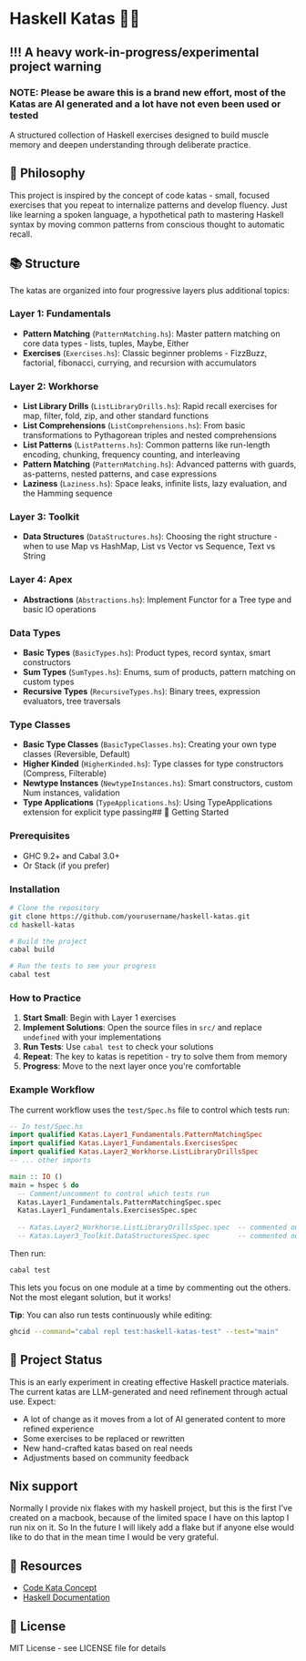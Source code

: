 # Haskell Katas 🏋️‍♂️

## !!! A heavy work-in-progress/experimental project warning ##

### NOTE: Please be aware this is a brand new effort, most of the Katas are AI generated and a lot have not even been used or tested ###

A structured collection of Haskell exercises designed to build muscle memory and deepen understanding through deliberate practice.

## 🎯 Philosophy

This project is inspired by the concept of code katas - small, focused exercises that you repeat to internalize patterns and develop fluency. Just like learning a spoken language, a hypothetical path to mastering Haskell syntax by moving common patterns from conscious thought to automatic recall.

## 📚 Structure

The katas are organized into four progressive layers plus additional topics:

### Layer 1: Fundamentals

- **Pattern Matching** (`PatternMatching.hs`): Master pattern matching on core data types - lists, tuples, Maybe, Either
- **Exercises** (`Exercises.hs`): Classic beginner problems - FizzBuzz, factorial, fibonacci, currying, and recursion with accumulators

### Layer 2: Workhorse  

- **List Library Drills** (`ListLibraryDrills.hs`): Rapid recall exercises for map, filter, fold, zip, and other standard functions
- **List Comprehensions** (`ListComprehensions.hs`): From basic transformations to Pythagorean triples and nested comprehensions
- **List Patterns** (`ListPatterns.hs`): Common patterns like run-length encoding, chunking, frequency counting, and interleaving
- **Pattern Matching** (`PatternMatching.hs`): Advanced patterns with guards, as-patterns, nested patterns, and case expressions
- **Laziness** (`Laziness.hs`): Space leaks, infinite lists, lazy evaluation, and the Hamming sequence

### Layer 3: Toolkit

- **Data Structures** (`DataStructures.hs`): Choosing the right structure - when to use Map vs HashMap, List vs Vector vs Sequence, Text vs String

### Layer 4: Apex

- **Abstractions** (`Abstractions.hs`): Implement Functor for a Tree type and basic IO operations

### Data Types

- **Basic Types** (`BasicTypes.hs`): Product types, record syntax, smart constructors
- **Sum Types** (`SumTypes.hs`): Enums, sum of products, pattern matching on custom types
- **Recursive Types** (`RecursiveTypes.hs`): Binary trees, expression evaluators, tree traversals

### Type Classes

- **Basic Type Classes** (`BasicTypeClasses.hs`): Creating your own type classes (Reversible, Default)
- **Higher Kinded** (`HigherKinded.hs`): Type classes for type constructors (Compress, Filterable)
- **Newtype Instances** (`NewtypeInstances.hs`): Smart constructors, custom Num instances, validation
- **Type Applications** (`TypeApplications.hs`): Using TypeApplications extension for explicit type passing## 🚀 Getting Started

### Prerequisites

- GHC 9.2+ and Cabal 3.0+
- Or Stack (if you prefer)

### Installation

```bash
# Clone the repository
git clone https://github.com/yourusername/haskell-katas.git
cd haskell-katas

# Build the project
cabal build

# Run the tests to see your progress
cabal test
```

### How to Practice

1. **Start Small**: Begin with Layer 1 exercises
2. **Implement Solutions**: Open the source files in `src/` and replace `undefined` with your implementations
3. **Run Tests**: Use `cabal test` to check your solutions
4. **Repeat**: The key to katas is repetition - try to solve them from memory
5. **Progress**: Move to the next layer once you're comfortable

### Example Workflow

The current workflow uses the `test/Spec.hs` file to control which tests run:

```haskell
-- In test/Spec.hs
import qualified Katas.Layer1_Fundamentals.PatternMatchingSpec
import qualified Katas.Layer1_Fundamentals.ExercisesSpec
import qualified Katas.Layer2_Workhorse.ListLibraryDrillsSpec
-- ... other imports

main :: IO ()
main = hspec $ do
  -- Comment/uncomment to control which tests run
  Katas.Layer1_Fundamentals.PatternMatchingSpec.spec
  Katas.Layer1_Fundamentals.ExercisesSpec.spec
  
  -- Katas.Layer2_Workhorse.ListLibraryDrillsSpec.spec  -- commented out
  -- Katas.Layer3_Toolkit.DataStructuresSpec.spec       -- commented out
```

Then run:

```bash
cabal test
```

This lets you focus on one module at a time by commenting out the others. Not the most elegant solution, but it works!

**Tip**: You can also run tests continuously while editing:

```bash
ghcid --command="cabal repl test:haskell-katas-test" --test="main"
```

## 📝 Project Status

This is an early experiment in creating effective Haskell practice materials. The current katas are LLM-generated and need refinement through actual use. Expect:

- A lot of change as it moves from a lot of AI generated content to more refined experience
- Some exercises to be replaced or rewritten
- New hand-crafted katas based on real needs
- Adjustments based on community feedback

## Nix support

Normally I provide nix flakes with my haskell project, but this is the first I've created on a macbook, because of the limited space I have on this laptop I run nix on it. So In the future I will likely add a flake but if anyone else would like to do that in the mean time I would be very grateful.

## 🔗 Resources

- [Code Kata Concept](http://codekata.com/)
- [Haskell Documentation](https://www.haskell.org/documentation/)

## 📄 License

MIT License - see LICENSE file for details
